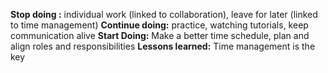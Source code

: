 **Stop doing :** individual work (linked to collaboration), leave for later (linked to time management)
**Continue doing:** practice, watching tutorials, keep communication alive
**Start Doing:** Make a better time schedule, plan and align roles and  responsibilities
**Lessons learned:** Time management is the key
